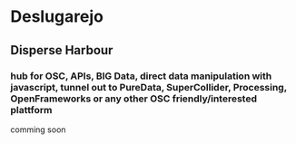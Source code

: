 # Deslugarejo

## Disperse Harbour

### hub for OSC, APIs, BIG Data, direct data manipulation with javascript, tunnel out to PureData, SuperCollider, Processing, OpenFrameworks or any other OSC friendly/interested plattform

comming soon
